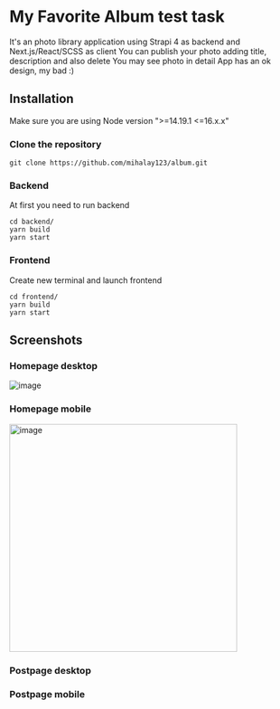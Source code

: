 # My Favorite Album test task
It's an photo library application using Strapi 4 as backend and Next.js/React/SCSS as client
You can publish your photo adding title, description and also delete
You may see photo in detail
App has an ok design, my bad :)

## Installation
Make sure you are using Node version ">=14.19.1 <=16.x.x"
### Clone the repository
```
git clone https://github.com/mihalay123/album.git
```
### Backend
At first you need to run backend 
```
cd backend/
yarn build 
yarn start
```
### Frontend
Create new terminal and launch frontend
```
cd frontend/
yarn build
yarn start
```

## Screenshots
### Homepage desktop
![image](https://user-images.githubusercontent.com/45885777/185654783-c0f06477-3d9e-4cf9-bef6-79c3b72ffdc4.png)

### Homepage mobile
<img width="403" alt="image" src="https://user-images.githubusercontent.com/45885777/185654853-6c98b4fa-17f5-44de-8b50-38dad83f2248.png">


### Postpage desktop

### Postpage mobile
